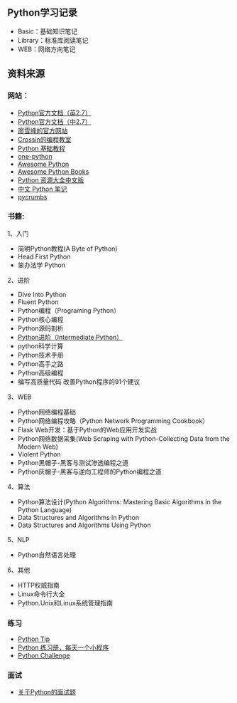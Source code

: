 ﻿## Python学习记录
- Basic：基础知识笔记
- Library：标准库阅读笔记
- WEB：网络方向笔记

## 资料来源
### 网站：
- [Python官方文档（英2.7）](http://docs.python.org/2.7/)
- [Python官方文档（中2.7）](http://www.pythondoc.com/pythontutorial27/index.html)
- [廖雪峰的官方网站](http://www.liaoxuefeng.com/)
- [Crossin的编程教室](http://crossincode.com/home/)
- [Python 基础教程](http://www.runoob.com/python/python-tutorial.html)
- [one-python](https://github.com/geekan/one-python)
- [Awesome Python](https://github.com/vinta/awesome-python)
- [Awesome Python Books](https://github.com/Junnplus/awesome-python-books)
- [Python 资源大全中文版](https://github.com/jobbole/awesome-python-cn)
- [中文 Python 笔记](https://github.com/lijin-THU/notes-python)
- [pycrumbs](https://github.com/kirang89/pycrumbs)

### 书籍:
1、入门
- 简明Python教程(A Byte of Python)
- Head First Python
- 笨办法学 Python

2、进阶
- Dive Into Python
- Fluent Python
- Python编程（Programing Python）
- Python核心编程
- Python源码剖析
- [Python进阶（Intermediate Python）](https://github.com/eastlakeside/interpy-zh)
- python科学计算
- Python技术手册
- Python高手之路
- Python高级编程
- 编写高质量代码 改善Python程序的91个建议

3、WEB
- Python网络编程基础
- Python网络编程攻略（Python Network Programming Cookbook）
- Flask Web开发：基于Python的Web应用开发实战
- Python网络数据采集(Web Scraping with Python-Collecting Data from the Modern Web)
- Violent Python
- Python黑帽子-黑客与测试渗透编程之道
- Python灰帽子-黑客与逆向工程师的Python编程之道

4、算法
- Python算法设计(Python Algorithms: Mastering Basic Algorithms in the Python Language)
- Data Structures and Algorithms in Python
- Data Structures and Algorithms Using Python

5、NLP
- Python自然语言处理

6、其他
- HTTP权威指南
- Linux命令行大全
- Python.Unix和Linux系统管理指南

### 练习
- [Python Tip](http://www.pythontip.com/coding/code_oj)
- [Python 练习册，每天一个小程序](https://github.com/Yixiaohan/show-me-the-code)
- [Python Challenge](http://www.pythonchallenge.com/)

### 面试
- [关于Python的面试题](https://github.com/taizilongxu/interview_python)
